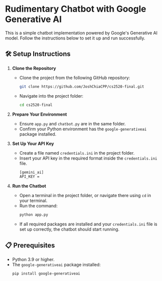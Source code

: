 # Rudimentary Chatbot with Google Generative AI

This is a simple chatbot implementation powered by Google's Generative AI model. Follow the instructions below to set it up and run successfully.

## 🛠 Setup Instructions

1. **Clone the Repository**
   - Clone the project from the following GitHub repository:
     ```bash
     git clone https://github.com/JoshChiaCPP/cs2520-final.git
     ```
   - Navigate into the project folder:
     ```bash
     cd cs2520-final
     ```

2. **Prepare Your Environment**
   - Ensure `app.py` and `chatbot.py` are in the same folder.
   - Confirm your Python environment has the `google-generativeai` package installed.

3. **Set Up Your API Key**
   - Create a file named `credentials.ini` in the project folder.
   - Insert your API key in the required format inside the `credentials.ini` file.
     ```bash
     [gemini_ai]
     API_KEY = 
     ```

4. **Run the Chatbot**
   - Open a terminal in the project folder, or navigate there using `cd` in your terminal.
   - Run the command:
     ```bash
     python app.py
     ```
   - If all required packages are installed and your `credentials.ini` file is set up correctly, the chatbot should start running.

## 📋 Prerequisites

- Python 3.9 or higher.
- The `google-generativeai` package installed:
  ```bash
  pip install google-generativeai
